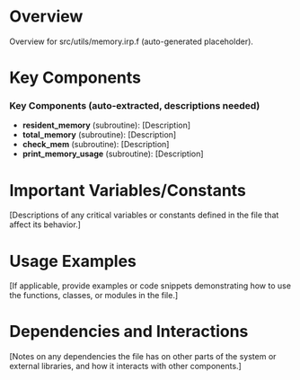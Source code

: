 # Overview

Overview for src/utils/memory.irp.f (auto-generated placeholder).

# Key Components

### Key Components (auto-extracted, descriptions needed)
- **resident_memory** (subroutine): [Description]
- **total_memory** (subroutine): [Description]
- **check_mem** (subroutine): [Description]
- **print_memory_usage** (subroutine): [Description]

# Important Variables/Constants

[Descriptions of any critical variables or constants defined in the file that affect its behavior.]

# Usage Examples

[If applicable, provide examples or code snippets demonstrating how to use the functions, classes, or modules in the file.]

# Dependencies and Interactions

[Notes on any dependencies the file has on other parts of the system or external libraries, and how it interacts with other components.]
